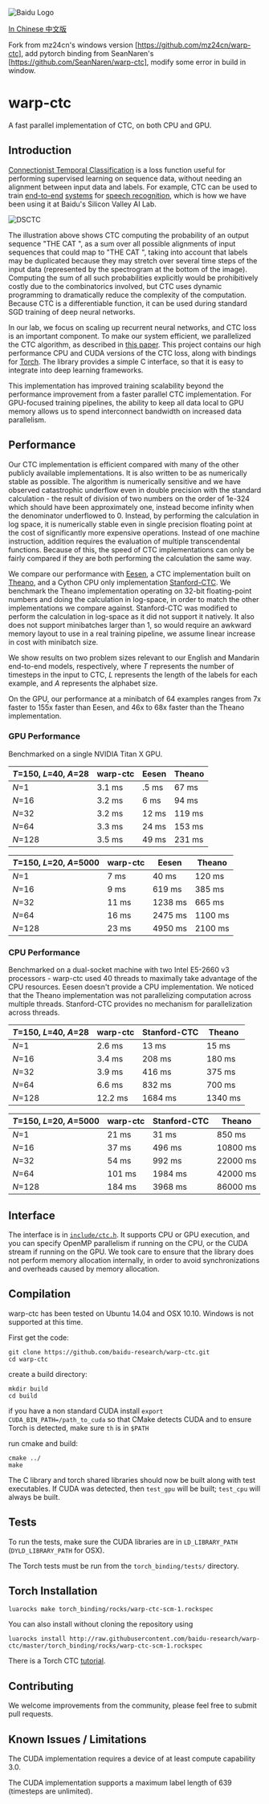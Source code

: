 ![Baidu Logo](/doc/baidu-research-logo-small.png)

[In Chinese 中文版](README.zh_cn.md)

Fork from mz24cn's windows version [https://github.com/mz24cn/warp-ctc], add pytorch binding from SeanNaren's [https://github.com/SeanNaren/warp-ctc], modify some error in build in window.

# warp-ctc

A fast parallel implementation of CTC, on both CPU and GPU.

## Introduction

[Connectionist Temporal Classification](http://www.cs.toronto.edu/~graves/icml_2006.pdf)
is a loss function useful for performing supervised learning on sequence data,
without needing an alignment between input data and labels.  For example, CTC
can be used to train
[end-to-end](http://www.jmlr.org/proceedings/papers/v32/graves14.pdf)
[systems](http://arxiv.org/pdf/1408.2873v2.pdf) for
[speech recognition](http://arxiv.org/abs/1512.02595),
which is how we have been using it at Baidu's Silicon Valley AI Lab.

![DSCTC](/doc/deep-speech-ctc-small.png)

The illustration above shows CTC computing the probability of an output
sequence "THE CAT ", as a sum over all possible alignments of input sequences
that could map to "THE CAT ", taking into account that labels may be duplicated
because they may stretch over several time steps of the input data (represented by
the spectrogram at the bottom of the image).
Computing the sum of all such probabilities explicitly would be prohibitively costly due to the
combinatorics involved, but CTC uses dynamic programming to dramatically
reduce the complexity of the computation. Because CTC is a differentiable function,
it can be used during standard SGD training of deep neural networks.

In our lab, we focus on scaling up recurrent neural networks, and CTC loss is an
important component. To make our system efficient, we parallelized the CTC
algorithm, as described in [this paper](http://arxiv.org/abs/1512.02595).
This project contains our high performance CPU and CUDA versions of the CTC loss,
along with bindings for [Torch](http://torch.ch/).
The library provides a simple C interface, so that it is easy to
integrate into deep learning frameworks.

This implementation has improved training scalability beyond the
performance improvement from a faster parallel CTC implementation. For
GPU-focused training pipelines, the ability to keep all data local to
GPU memory allows us to spend interconnect bandwidth on increased data
parallelism.

## Performance

Our CTC implementation is efficient compared with many of the other publicly available implementations.  It is
also written to be as numerically stable as possible.  The algorithm is numerically sensitive and we have observed
catastrophic underflow even in double precision with the standard calculation - the result of division of 
two numbers on the order of 1e-324 which should have been approximately one, instead become infinity 
when the denominator underflowed to 0.  Instead, by performing the calculation in log space, it is numerically
stable even in single precision floating point at the cost of significantly more expensive operations.  Instead of
one machine instruction, addition requires the evaluation of multiple transcendental functions.  Because of this,
the speed of CTC implementations can only be fairly compared if they are both performing the calculation the same
way.

We compare our performance with [Eesen](https://github.com/srvk/eesen/commit/68f2bc2d46a5513cce3c232a645292632a1b08f9), 
a CTC implementation built on 
[Theano](https://github.com/mohammadpz/CTC-Connectionist-Temporal-Classification/commit/904e8c72e15334887609d399254cf05a591d570f),
and a Cython CPU only implementation [Stanford-CTC](https://github.com/amaas/stanford-ctc/commit/c8859897336a349b6c561d2bf2d179fae90b4d67).
We benchmark the Theano implementation operating on 32-bit floating-point numbers and doing the calculation in log-space,
in order to match the other implementations we compare against.  Stanford-CTC was modified to perform the calculation
in log-space as it did not support it natively.  It also does not support minibatches larger than 1, so would require
an awkward memory layout to use in a real training pipeline, we assume linear increase in cost with minibatch size.

We show results on two problem sizes relevant to our English and Mandarin end-to-end models, respectively, where *T* represents the number of timesteps in the input to CTC, *L* represents the length of the labels for each example, and *A* represents the alphabet size.

On the GPU, our performance at a minibatch of 64 examples ranges from 7x faster to 155x faster than Eesen, and 46x to 68x faster than the Theano implementation.

### GPU Performance
Benchmarked on a single NVIDIA Titan X GPU.

| *T*=150, *L*=40, *A*=28           | warp-ctc  | Eesen   | Theano  |
|-----------------------------------|-------|---------|---------|
| *N*=1                             | 3.1 ms| .5 ms   | 67 ms |
| *N*=16                            | 3.2 ms| 6  ms   | 94 ms |
| *N*=32                            | 3.2 ms| 12 ms   | 119 ms |
| *N*=64                            | 3.3 ms| 24 ms   | 153 ms |
| *N*=128                           | 3.5 ms| 49 ms   | 231 ms |


| *T*=150, *L*=20, *A*=5000         | warp-ctc  | Eesen   | Theano  |
|-----------------------------------|-------|---------|---------|
| *N*=1                             | 7 ms  | 40   ms | 120 ms |
| *N*=16                            | 9 ms  | 619  ms | 385 ms |
| *N*=32                            | 11 ms | 1238 ms | 665 ms |
| *N*=64                            | 16 ms | 2475 ms | 1100 ms |
| *N*=128                           | 23 ms | 4950 ms | 2100 ms |

### CPU Performance

Benchmarked on a dual-socket machine with two Intel E5-2660 v3
processors - warp-ctc used 40 threads to maximally take advantage of the CPU resources.
Eesen doesn't provide a CPU implementation. We noticed that the Theano implementation was not
parallelizing computation across multiple threads.  Stanford-CTC provides no mechanism
for parallelization across threads.


| *T*=150, *L*=40, *A*=28           | warp-ctc  | Stanford-CTC   | Theano  |
|-----------------------------------|-------|---------|---------|
| *N*=1                             | 2.6 ms|  13 ms  | 15 ms |
| *N*=16                            | 3.4 ms|  208 ms | 180 ms |
| *N*=32                            | 3.9 ms|  416 ms | 375 ms |
| *N*=64                            | 6.6 ms|  832 ms | 700 ms |
| *N*=128                           |12.2 ms| 1684 ms | 1340 ms |


| *T*=150, *L*=20, *A*=5000         | warp-ctc  | Stanford-CTC   | Theano  |
|-----------------------------------|-------|---------|---------|
| *N*=1                             | 21 ms |  31 ms  | 850 ms  |
| *N*=16                            | 37 ms |  496 ms | 10800 ms|
| *N*=32                            | 54 ms |  992 ms | 22000 ms|
| *N*=64                            | 101 ms| 1984 ms | 42000 ms|
| *N*=128                           | 184 ms| 3968 ms | 86000 ms|





## Interface

The interface is in [`include/ctc.h`](include/ctc.h).
It supports CPU or GPU execution, and you can specify OpenMP parallelism
if running on the CPU, or the CUDA stream if running on the GPU. We
took care to ensure that the library does not perform memory
allocation internally, in order to avoid synchronizations and
overheads caused by memory allocation.

## Compilation

warp-ctc has been tested on Ubuntu 14.04 and OSX 10.10.  Windows is not supported
at this time.

First get the code:

```
git clone https://github.com/baidu-research/warp-ctc.git
cd warp-ctc
```

create a build directory:

```
mkdir build
cd build
```

if you have a non standard CUDA install `export CUDA_BIN_PATH=/path_to_cuda` so that CMake detects CUDA and
to ensure Torch is detected, make sure `th` is in `$PATH`

run cmake and build:

```
cmake ../
make
```

The C library and torch shared libraries should now be built along with test
executables.  If CUDA was detected, then `test_gpu` will be built; `test_cpu`
will always be built.

## Tests

To run the tests, make sure the CUDA libraries are in `LD_LIBRARY_PATH` (`DYLD_LIBRARY_PATH` for OSX).

The Torch tests must be run from the `torch_binding/tests/` directory.

## Torch Installation

```luarocks make torch_binding/rocks/warp-ctc-scm-1.rockspec```

You can also install without cloning the repository using

```luarocks install http://raw.githubusercontent.com/baidu-research/warp-ctc/master/torch_binding/rocks/warp-ctc-scm-1.rockspec```

There is a Torch CTC [tutorial](torch_binding/TUTORIAL.md).

## Contributing

We welcome improvements from the community, please feel free to submit pull
requests.

## Known Issues  / Limitations

The CUDA implementation requires a device of at least compute capability 3.0.

The CUDA implementation supports a maximum label length of 639 (timesteps are
unlimited).
